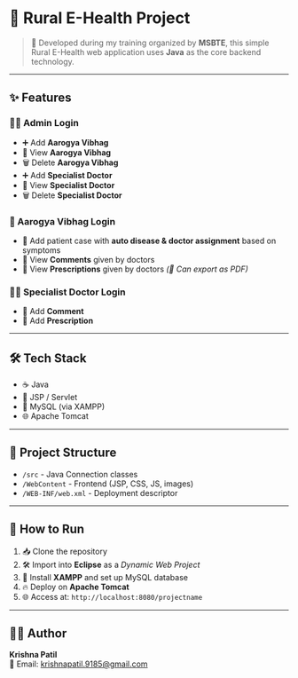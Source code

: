 # 🏥 Rural E-Health Project

> 🚀 Developed during my training organized by **MSBTE**, this simple Rural E-Health web application uses **Java** as the core backend technology.

---

## ✨ Features

### 👨‍💼 Admin Login
- ➕ Add **Aarogya Vibhag**
- 📄 View **Aarogya Vibhag**
- 🗑️ Delete **Aarogya Vibhag**
- ➕ Add **Specialist Doctor**
- 📄 View **Specialist Doctor**
- 🗑️ Delete **Specialist Doctor**

### 🏥 Aarogya Vibhag Login
- 📝 Add patient case with **auto disease & doctor assignment** based on symptoms
- 💬 View **Comments** given by doctors
- 💊 View **Prescriptions** given by doctors *(📄 Can export as PDF)*

### 👨‍⚕️ Specialist Doctor Login
- 💬 Add **Comment**
- 💊 Add **Prescription**

---

## 🛠️ Tech Stack
- ☕ Java
- 📄 JSP / Servlet
- 🐬 MySQL (via XAMPP)
- 🌐 Apache Tomcat

---

## 📁 Project Structure

- `/src` - Java Connection classes
- `/WebContent` - Frontend (JSP, CSS, JS, images)
- `/WEB-INF/web.xml` - Deployment descriptor


---

## 🚀 How to Run

1. 📥 Clone the repository  
2. 🛠️ Import into **Eclipse** as a *Dynamic Web Project*  
3. 🐬 Install **XAMPP** and set up MySQL database  
4. 🔥 Deploy on **Apache Tomcat**  
5. 🌐 Access at: `http://localhost:8080/projectname`

---

## 👨‍💻 Author

**Krishna Patil**  
📧 Email: krishnapatil.9185@gmail.com  

